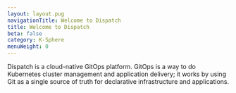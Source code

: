 ```yaml
---
layout: layout.pug
navigationTitle: Welcome to Dispatch
title: Welcome to Dispatch
beta: false
category: K-Sphere
menuWeight: 0
---
```


Dispatch is a cloud-native GitOps platform. GitOps is a way to do Kubernetes cluster management and application delivery; it works by using Git as a single source of truth for declarative infrastructure and applications. 